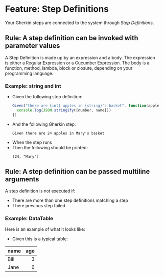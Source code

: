 # Feature: Step Definitions

Your Gherkin steps are connected to the system through *Step Definitions*.

## Rule: A step definition can be invoked with parameter values

A Step Definition is made up by an expression and a body.
The expression is either a Regular Expression or a Cucumber Expression.
The body is a function, method, lambda, block or closure, depending on
your programming language.

### Example: string and int

* Given the following step definition:
  ```typescript
  Given("there are {int} apples in {string}'s basket", function(apples: number, name: string) {
    console.log(JSON.stringify([number, name]))
  })
  ```
* And the following Gherkin step:
  ```gherkin
  Given there are 24 apples in Mary's basket
  ```
* When the step runs
* Then the following should be printed:
  ```
  [24, "Mary"]
  ```

## Rule: A step definition can be passed multiline arguments

A step definition is not executed if:
* There are more than one step definitions matching a step
* There previous step failed

### Example: DataTable

Here is an example of what it looks like:

* Given this is a typical table:

| name | age |
| ---- | --: |
| Bill |   3 |
| Jane |   6 |
